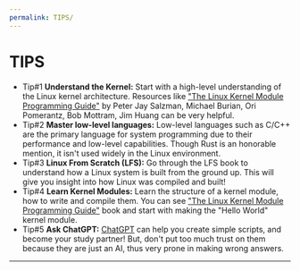 ```yaml
---
permalink: TIPS/
---
```


# TIPS

* Tip#1
  **Understand the Kernel:** Start with a high-level understanding of the Linux kernel architecture.
  Resources like ["The Linux Kernel Module Programming Guide"](https://sysprog21.github.io/lkmpg/) by Peter Jay Salzman, Michael Burian, Ori Pomerantz, Bob Mottram, Jim Huang can be very helpful.
* Tip#2
  **Master low-level languages:** Low-level languages such as C/C++ are the primary language for system programming due to their performance and low-level capabilities. Though Rust is an honorable mention, it isn't used widely in the Linux environment.
* Tip#3
  **Linux From Scratch (LFS):** Go through the LFS book to understand how a Linux system is built from the ground up. This will give you insight into how Linux was compiled and built!
* Tip#4
  **Learn Kernel Modules:** Learn the structure of a kernel module, how to write and compile them. You can see ["The Linux Kernel Module Programming Guide"](https://sysprog21.github.io/lkmpg/) book and start with making the "Hello World" kernel module.
* Tip#5
  **Ask ChatGPT:** [ChatGPT](https://chat.openai.com/) can help you create simple scripts, and become your study partner! But, don't put too much trust on them because they are just an AI, thus very prone in making wrong answers.
<hr>
